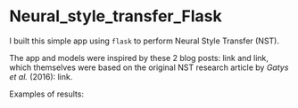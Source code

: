 # Neural_style_transfer_Flask

I built this simple app using `flask` to perform Neural Style Transfer (NST).

The app and models were inspired by these 2 blog posts: link and link, which themselves were based on the original NST research article by _Gatys et al._ (2016): link.

Examples of results:

